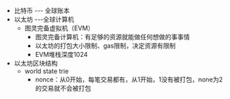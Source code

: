 ​                                                                                                                                                                                                                                                                                                                                                                                                                                                                                                                                                                                                                                                                                                                                                                                                                                                                                                                                                                                                                                                                                                                                                                                                                                                                                                                                                                                                                                                                                                                                                                                                                                                                                                                                                                                                                                                                                                                                                                                                                                                                                                                                                                                                                                                                                                                                                                                                                                                                                                                                                                                                                                                                                                                                                                                                                                                                                                              

- 比特币 --- 全球账本
- 以太坊 ---全球计算机
  - 图灵完备虚拟机（EVM）
    - 图灵完备计算机：有足够的资源就能做任何想做的事事情
    - 以太坊的打包大小限制、gas限制，决定资源有限制
    - EVM堆栈深度1024
- 以太坊区块结构
  - world state trie
    - nonce：从0开始，每笔交易都有，从1开始，1没有被打包，none为2的交易就不会被打包

